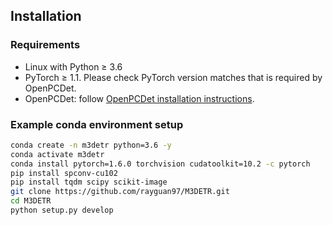 ## Installation

### Requirements
- Linux with Python ≥ 3.6
- PyTorch ≥ 1.1. Please check PyTorch version matches that is required by OpenPCDet.
- OpenPCDet: follow [OpenPCDet installation instructions](https://github.com/open-mmlab/OpenPCDet/blob/master/docs/INSTALL.md).


### Example conda environment setup
```bash
conda create -n m3detr python=3.6 -y
conda activate m3detr
conda install pytorch=1.6.0 torchvision cudatoolkit=10.2 -c pytorch
pip install spconv-cu102
pip install tqdm scipy scikit-image
git clone https://github.com/rayguan97/M3DETR.git
cd M3DETR
python setup.py develop
```
